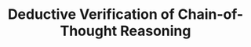 ---
layout: post
title:  "Deductive Verification of Chain-of-Thought Reasoning"
image: /images/deductive_verification_cot.PNG
categories: research
authors: "Zhan Ling*, Yunhao Fang*, <strong>Xuanlin Li</strong>, Zhiao Huang, Mingu Lee, Roland Memisevic, Hao Su"
venue: Neural Information Processing Systems (NeurIPS) 2023
arxiv: https://arxiv.org/pdf/2306.03872
code: https://github.com/lz1oceani/verify_cot
---